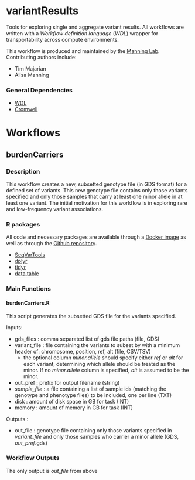 # __variantResults__
Tools for exploring single and aggregate variant results. All workflows are written with a *Workflow definition language* (*WDL*) wrapper for transportability across compute environments.

This workflow is produced and maintained by the [Manning Lab](https://manning-lab.github.io/). Contributing authors include:

* Tim Majarian
* Alisa Manning

### General Dependencies

* [WDL](https://software.broadinstitute.org/wdl/documentation/quickstart)
* [Cromwell](http://cromwell.readthedocs.io/en/develop/)

# Workflows

## burdenCarriers

### Description 

This workflow creates a new, subsetted genotype file (in GDS format) for a defined set of variants. This new genotype file contains only those variants specified and only those samples that carry at least one minor allele in at least one variant. The initial motivation for this workflow is in exploring rare and low-frequency variant associations.

### R packages

All code and necessary packages are available through a [Docker image](https://hub.docker.com/r/manninglab/variantresults/) as well as through the [Github repository](https://github.com/manning-lab/variantResults/).

* [SeqVarTools](https://www.bioconductor.org/packages/release/bioc/html/SeqVarTools.html)
* [dplyr](https://dplyr.tidyverse.org/)
* [tidyr](https://tidyr.tidyverse.org/)
* [data.table](https://cran.r-project.org/web/packages/data.table/index.html)

### Main Functions

#### burdenCarriers.R
This script generates the subsetted GDS file for the variants specified.

Inputs:
* gds_files : comma separated list of gds file paths (file, GDS)
* variant_file : file containing the variants to subset by with a minimum header of: chromosome, position, ref, alt (file, CSV/TSV)
	* the optional column *minor.allele* should specify either *ref* or *alt* for each variant, determining which allele should be treated as the minor. If no *minor.allele* column is specified, *alt* is assumed to be the minor.
* out_pref : prefix for output filename (string)
* *sample_file* : a file containing a list of sample ids (matching the genotype and phenotype files) to be included, one per line (TXT)
* disk : amount of disk space in GB for task (INT)
* memory : amount of memory in GB for task (INT)

Outputs :
* out_file : genotype file containing only those variants specified in *variant_file* and only those samples who carrier a minor allele (GDS, *out_pref*.gds)

### Workflow Outputs

The only output is *out_file* from above
